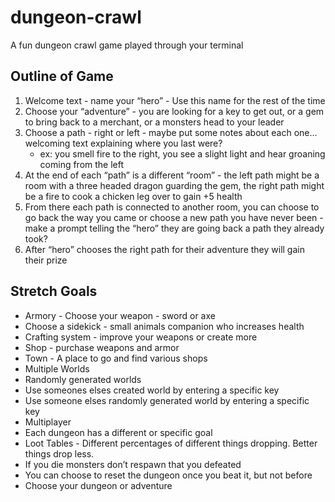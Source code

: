 # dungeon-crawl
A fun dungeon crawl game played through your terminal

## Outline of Game
1. Welcome text - name your “hero” - Use this name for the rest of the time
2. Choose your “adventure” - you are looking for a key to get out, or a gem to bring back to a merchant, or a monsters head to your leader
3. Choose a path - right or left - maybe put some notes about each one… welcoming text explaining where you last were?
    - ex: you smell fire to the right, you see a slight light and hear groaning coming from the left
4. At the end of each “path” is a different “room” - the left path might be a room with a three headed dragon guarding the gem, the right path might be a fire to cook a chicken leg over to gain +5 health
5. From there each path is connected to another room, you can choose to go back the way you came or choose a new path you have never been - make a prompt telling the “hero” they are going back a path they already took? 
6. After “hero” chooses the right path for their adventure they will gain their prize


## Stretch Goals
- Armory - Choose your weapon - sword or axe
- Choose a sidekick - small animals companion who increases health
- Crafting system - improve your weapons or create more
- Shop - purchase weapons and armor
- Town - A place to go and find various shops
- Multiple Worlds
- Randomly generated worlds
- Use someones elses created world by entering a specific key
- Use someone elses randomly generated world by entering a specific key
- Multiplayer
- Each dungeon has a different or specific goal
- Loot Tables - Different percentages of different things dropping. Better things drop less.
- If you die monsters don’t respawn that you defeated
- You can choose to reset the dungeon once you beat it, but not before
- Choose your dungeon or adventure
